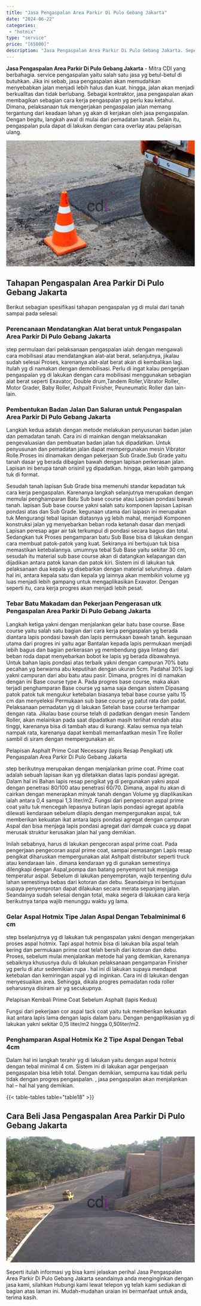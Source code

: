 ```yaml
---
title: "Jasa Pengaspalan Area Parkir Di Pulo Gebang Jakarta"
date: "2024-06-22"
categories:
 - "hotmix"
type: "service"
price: "[65000]"
description: "Jasa Pengaspalan Area Parkir Di Pulo Gebang Jakarta. Seperti itulah informasi yg bisa kami jelaskan perihal Jasa Pengaspalan Area Parkir Di Pulo Gebang Jakar..."
---
```


**Jasa Pengaspalan Area Parkir Di Pulo Gebang Jakarta** - Mitra CDI yang berbahagia. service pengaspalan yaitu salah satu jasa yg betul-betul di butuhkan. Jika ini sebab, jasa pengaspalan akan memudahkan menyebabkan jalan menjadi lebih halus dan kuat. hingga, jalan akan menjadi berkualitas dan tidak berlubang. Sebagai kontraktor, jasa pengaspalan akan membagikan sebagian cara kerja pengaspalan yg perlu kau ketahui. Dimana, pelaksanaan tuk mengerjakan pengaspalan jalan memang tergantung dari keadaan lahan yg akan di kerjakan oleh jasa pengaspalan. Dengan begitu, langkah awal di mulai dari pemadatan tanah. Selain itu, pengaspalan pula dapat di lakukan dengan cara overlay atau pelapisan ulang.

![Jasa Pengaspalan Area Parkir Di Pulo Gebang Jakarta](/images/hotmix/jasa-hotmix-aspal-16.jpg)

## Tahapan Pengaspalan Area Parkir Di Pulo Gebang Jakarta

Berikut sebagian spesifikasi tahapan pengaspalan yg di mulai dari tanah sampai pada selesai:

### Perencanaan Mendatangkan Alat berat untuk Pengaspalan Area Parkir Di Pulo Gebang Jakarta

step permulaan dari pelaksanaan pengaspalan ialah dengan mengawali cara mobilisasi atau mendatangkan alat-alat berat. selanjutnya, jikalau sudah selesai Proses, karenanya alat-alat berat akan di kembalikan lagi. Itulah yg di namakan dengan demobilisasi. Perlu di ingat kalau pengerjaan pengaspalan yg di lakukan dengan cara mobilisasi menggunakan sebagian alat berat seperti Exavator, Double drum,Tandem Roller,Vibrator Roller, Motor Grader, Baby Roller, Ashpalt Finisher, Peuneumatic Roller dan lain-lain.

### Pembentukan Badan Jalan Dan Saluran untuk Pengaspalan Area Parkir Di Pulo Gebang Jakarta

Langkah kedua adalah dengan metode melakukan penyusunan badan jalan dan pemadatan tanah. Cara ini di mainkan dengan melaksanakan pengevaluasian dan pembuatan badan jalan tuk dipadatkan. Untuk penyusunan dan pemadatan jalan dapat mempergunakan mesin Vibrator Rolle.Proses ini dinamakan dengan pekerjaan Sub Grade.Sub Grade yaitu tanah dasar yg berada dibagian bawah dengan lapisan perkerasan jalan. Lapisan ini berupa tanah orisinil yg dipadatkan. hingga, akan lebih gampang tuk di format.

Sesudah tanah lapisan Sub Grade bisa memenuhi standar kepadatan tuk cara kerja pengaspalan. Karenanya langkah selanjutnya merupakan dengan memulai penghamparan Batu Sub base course atau Lapisan pondasi bawah tanah. lapisan Sub base course yakni salah satu komponen lapisan Lapisan pondasi atas dan Sub Grade. kegunaan utama dari laipasn ini merupakan tuk Mengurangi tebal lapisan diatasnya yg lebih mahal, menjadi Komponen konstruksi jalan yg menyebarkan beban roda ketanah dasar dan menjadi Lapisan peresap agar air tak terkumpul di pondasi secara bagus dan total. Sedangkan tuk Proses pengamparan batu Sub Base bisa di lakukan dengan cara membuat patok-patok yang kuat. Sekiranya ini bertujuan tuk bisa memastikan ketebalannya. umumnya tebal Sub Base yaitu sekitar 30 cm, sesudah itu material sub base course akan di datangkan kelapangan dan dijadikan antara patok kanan dan patok kiri. Sistem ini di lakukan tuk pelaksanaan dua kepala yg disebarkan dengan material seluruhnya . dalam hal ini, antara kepala satu dan kepala yg lainnya akan membikin volume yg luas menjadi lebih gampang untuk mengaplikasikan Exavator. Dengan seperti itu, cara kerja progres akan menjadi lebih pesat.

### Tebar Batu Makadam dan Pekerjaan Pengerasan utk Pengaspalan Area Parkir Di Pulo Gebang Jakarta

Langkah ketiga yakni dengan menjalankan gelar batu base course. Base course yaitu salah satu bagian dari cara kerja pengaspalan yg berada diantara lapis pondasi bawah dan lapis permukaan bawah tanah. kegunaan utama dari progres ini yaitu agar Bantalan kepada lapis permukaan menjadi lebih bagus dan bagian perkerasan yg membendung gaya lintang dari beban roda dapat menyebarkan bobot ke lapis yg berada dibawahnya. Untuk bahan lapis pondasi atas terbaik yakni dengan campuran 70% batu pecahan yg berwarna abu keputihan dengan ukuran 5cm. Padahal 30% lagi yakni campuran dari abu batu atau pasir. Dimana, progres ini di namakan dengan ini Base course type A. Pada progres base course, maka akan terjadi penghamparan Base course yg sama saja dengan sistem Dipasang patok patok tuk mengukur ketebalan biasanya tebal base course yaitu 15 cm dan menyeleksi Permukaan sub base course yg patut rata dan padat. Pelaksanaan pemadatan yg di lakukan Setelah base course terhampar dengan rata. Jikalau base course telah di padatkan dengan mesin Tandem Roller, akan melainkan pada saat dipadatkan masih terlihat rendah atau tinggi, karenanya bisa di tambah atau di kurangi. Kalau semua nya telah nampak rata, karenanya dapat kembali memanfaatkan mesin Tire Roller sambil di siram dengan mempergunakan air.

Pelapisan Asphalt Prime Coat Necessary (lapis Resap Pengikat) utk Pengaspalan Area Parkir Di Pulo Gebang Jakarta

step berikutnya merupakan dengan menjalankan prime coat. Prime coat adalah sebuah lapisan ikan yg diletakkan diatas lapis pondasi agregat. Dalam hal ini Bahan lapis resap pengikat yg di pergunakan yakni aspal dengan penetrasi 80/100 atau penetrasi 60/70. Dimana, aspal itu akan di cairkan dengan menerapkan minyak tanah dengan Volume yg diaplikasikan ialah antara 0,4 sampai 1,3 liter/m2. Fungsi dari pengecoran aspal prime coat yaitu tuk mencegah lepasnya butiran lapis pondasi agregat apabila dilewati kendaraan sebelum dilapis dengan mempergunakan aspal, tuk memberikan kekuatan ikat antara lapis pondasi agregat dengan campuran Aspal dan bisa menjaga lapis pondasi agregat dari dampak cuaca yg dapat merusak struktur kerusakan jalan hal yang demikian.

Inilah sebabnya, harus di lakukan pengecoran aspal prime coat. Pada pengerjaan pengecoran aspal prime coat, sampai pemasangan Lapis resap pengikat diharuskan mempergunakan alat Ashpalt distributor seperti truck atau kendaraan lain . dimana kendaraan yg di gunakan semestinya dilengkapi dengan Aspal,pompa dan batang penyemprot tuk menjaga temperatur aspal. Sebelum di lakukan penyemprotan, wajib terpenting dulu lahan semestinya bebas dari kotoran dan debu. Seandainya ini bertujuan supaya penyemprotan dapat dilakukan secara merata sepanjang jalan. Seandainya sudah selesai dengan total, maka segera di lakukan cara kerja berikutnya tanpa wajib menunggu waktu yg lama.

### Gelar Aspal Hotmix Tipe Jalan Aspal Dengan Tebalminimal 6 cm

step bselanjutnya yg di lakukan tuk pengaspalan yakni dengan mengerjakan proses aspal hotmix. Tapi aspal hotmix bisa di lakukan bila aspal telah kering dan permukaan prime coat telah bersih dari kotoran dan debu. Proses, sebelum mulai menjalankan metode hal yang demikian, karenanya sebaiknya khususnya dulu di lakukan pelaksanaan pengamparan Finisher yg perlu di atur sedemikian rupa . hal ini di lakukan supaya mendapat ketebalan dan kemiringan aspal yg di inginkan. Cara ini di lakukan dengan menyesuaikan area. Sehingga, dikala progres pemadatan roda roller seharusnya disiram air yg secukupnya.

Pelapisan Kembali Prime Coat Sebelum Asphalt (lapis Kedua)

Fungsi dari pekerjaan cor aspal tack coat yaitu tuk memberikan kekuatan ikat antara lapis lama dengan lapis dalam baru. Dengan pengaplikasian yg di lakukan yakni sekitar 0,15 liter/m2 hingga 0,50liter/m2.

### Penghamparan Aspal Hotmix Ke 2 Tipe Aspal Dengan Tebal 4cm

Dalam hal ini langkah terahir yg di lakukan yaitu dengan aspal hotmix dengan tebal minimal 4 cm. Sistem ini di lakukan agar pengerjaan pengaspalan bisa lebih total. Dengan demikian, sempurna kau tidak perlu tidak dengan progres pengaspalan. , jasa pengaspalan akan menjalankan hal – hal hal yang demikian.

{{< table-tables table="table18" >}}

## Cara Beli Jasa Pengaspalan Area Parkir Di Pulo Gebang Jakarta

![Jasa Pengaspalan Area Parkir Di Pulo Gebang Jakarta](/images/hotmix/jasa-hotmix-aspal-21.jpg)

Seperti itulah informasi yg bisa kami jelaskan perihal Jasa Pengaspalan Area Parkir Di Pulo Gebang Jakarta seandainya anda menginginkan dengan jasa kami, silahkan Hubungi kami lewat telepon yg telah kami sediakan di bagian atas laman ini. Mudah-mudahan uraian ini bermanfaat untuk anda, terima kasih.
